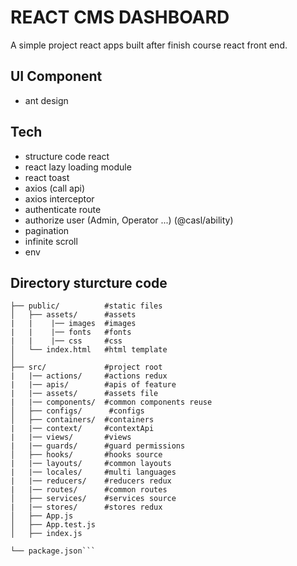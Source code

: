 # REACT CMS DASHBOARD

A simple project react apps built after finish course react front end.

## UI Component

- ant design

## Tech

- structure code react
- react lazy loading module
- react toast
- axios (call api)
- axios interceptor
- authenticate route
- authorize user (Admin, Operator ...) (@casl/ability)
- pagination
- infinite scroll
- env

## Directory sturcture code

````
├── public/          #static files
│   ├── assets/      #assets
|   |    |── images  #images
|   |    |── fonts   #fonts
|   |    |── css     #css
│   └── index.html   #html template
│
├── src/             #project root
|   |── actions/     #actions redux
|   |── apis/        #apis of feature
|   |── assets/      #assets file
|   |── components/  #common components reuse
│   ├── configs/      #configs
│   ├── containers/  #containers
|   |── context/     #contextApi
|   |── views/       #views
|   |── guards/      #guard permissions
│   ├── hooks/       #hooks source
|   |── layouts/     #common layouts
|   |── locales/     #multi languages
|   |── reducers/    #reducers redux
|   |── routes/      #common routes
│   ├── services/    #services source
|   |── stores/      #stores redux
│   ├── App.js
│   ├── App.test.js
│   ├── index.js

└── package.json```
````
